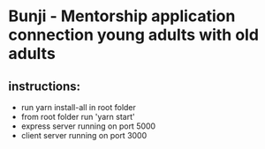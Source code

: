 # Bunji - Mentorship application connection young adults with old adults

## instructions:

  * run yarn install-all in root folder
  * from root folder run 'yarn start'
  * express server running on port 5000
  * client server running on port 3000
